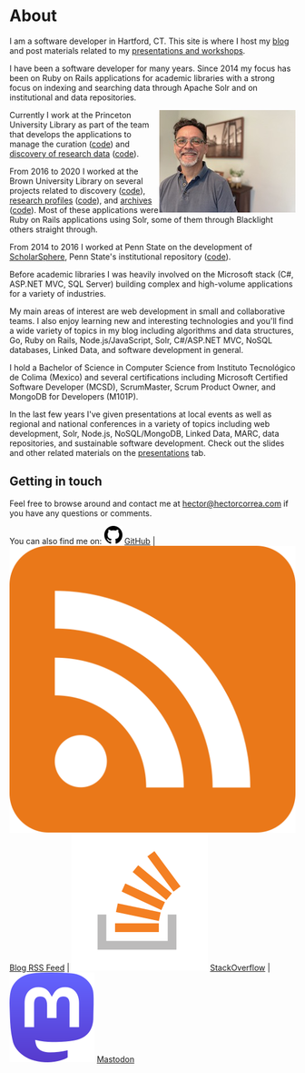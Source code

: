 # About
I am a software developer in Hartford, CT. This site is where I host my [blog](/blog) and post materials related to my [presentations and workshops](/presentations).

I have been a software developer for many years. Since 2014 my focus has been on Ruby on Rails applications for academic libraries with a strong focus on indexing and searching data through Apache Solr and on institutional and data repositories.

<img style="float:right;" alt="" src="/public/hectorcorrea.jpg" />

Currently I work at the Princeton University Library as part of the team that develops the applications to manage the curation ([code](https://github.com/pulibrary/pdc_describe)) and [discovery of research data](https://datacommons.princeton.edu/discovery/) ([code](https://github.com/pulibrary/pdc_discovery/)).

From 2016 to 2020 I worked at the Brown University Library on several projects related to discovery ([code](https://github.com/Brown-University-Library/bul-search)), [research profiles](https://vivo.brown.edu/) ([code](https://github.com/Brown-University-Library/vivo-on-rails)), and [archives](https://www.riamco.org/) ([code](https://github.com/Brown-University-Library/riamco)). Most of these applications were Ruby on Rails applications using Solr, some of them through Blacklight others straight through.

From 2014 to 2016 I worked at Penn State on the development of [ScholarSphere](https://scholarsphere.psu.edu/), Penn State&#39;s institutional repository ([code](https://github.com/psu-stewardship/scholarsphere)).

Before academic libraries I was heavily involved on the Microsoft stack (C#, ASP.NET MVC, SQL Server) building complex and high-volume applications for a variety of industries.

My main areas of interest are web development in small and collaborative teams. I also enjoy learning new and interesting technologies and you'll find a wide variety of topics in my blog including algorithms and data structures, Go, Ruby on Rails, Node.js/JavaScript, Solr, C#/ASP.NET MVC, NoSQL databases, Linked Data, and software development in general.

I hold a Bachelor of Science in Computer Science from Instituto Tecnológico de Colima (Mexico) and several certifications including Microsoft Certified Software Developer (MCSD), ScrumMaster, Scrum Product Owner, and MongoDB for Developers (M101P).

In the last few years I've given presentations at local events as well as regional and national conferences in a variety of topics including web development, Solr, Node.js, NoSQL/MongoDB, Linked Data, MARC, data repositories, and sustainable software development. Check out the slides and other related materials on the [presentations](/presentations) tab.


## Getting in touch

Feel free to browse around and contact me at [hector@hectorcorrea.com](mailto:hector@hectorcorrea.com) if you have any questions or comments.

You can also find me on: <img class="socialLogo" alt="" src="/public/github.svg" /> [GitHub](https://github.com/hectorcorrea) | <img class="socialLogo" alt="" src="/public/rss.svg" /> [Blog RSS Feed](blog/rss) | <img class="socialLogo" alt="" src="/public/stackoverflow.svg" /> [StackOverflow](https://stackoverflow.com/users/446681/hector-correa) | <img class="socialLogo" alt="" src="/public/mastodon.svg" /> [Mastodon](https://mastodon.social/@hectorjcorrea)
